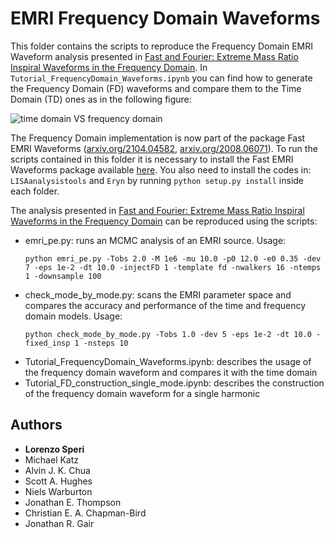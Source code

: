 # EMRI Frequency Domain Waveforms

This folder contains the scripts to reproduce the Frequency Domain EMRI Waveform analysis presented in [Fast and Fourier: Extreme Mass Ratio Inspiral Waveforms in the Frequency Domain](https://arxiv.org/abs/2307.12585). In `Tutorial_FrequencyDomain_Waveforms.ipynb` you can find how to generate the Frequency Domain (FD) waveforms and compare them to the Time Domain (TD) ones as in the following figure:

![time domain VS frequency domain](https://github.com/lorenzsp/EMRI_FourierDomainWaveforms/blob/main/figures/FD_TD_frequency.png)

The Frequency Domain implementation is now part of the package Fast EMRI Waveforms ([arxiv.org/2104.04582](https://arxiv.org/abs/2104.04582), [arxiv.org/2008.06071](https://arxiv.org/abs/2008.06071)). To run the scripts contained in this folder it is necessary to install the Fast EMRI Waveforms package available [here](https://github.com/BlackHolePerturbationToolkit/FastEMRIWaveforms/). You also need to install the codes in: `LISAanalysistools` and `Eryn` by running `python setup.py install` inside each folder. 

The analysis presented in [Fast and Fourier: Extreme Mass Ratio Inspiral Waveforms in the Frequency Domain](https://arxiv.org/abs/2307.12585) can be reproduced using the scripts:
- emri_pe.py: runs an MCMC analysis of an EMRI source. Usage: 
    ```
    python emri_pe.py -Tobs 2.0 -M 1e6 -mu 10.0 -p0 12.0 -e0 0.35 -dev 7 -eps 1e-2 -dt 10.0 -injectFD 1 -template fd -nwalkers 16 -ntemps 1 -downsample 100
    ```
- check_mode_by_mode.py: scans the EMRI parameter space and compares the accuracy and performance of the time and frequency domain models. Usage: 
    ```
    python check_mode_by_mode.py -Tobs 1.0 -dev 5 -eps 1e-2 -dt 10.0 -fixed_insp 1 -nsteps 10
    ```
- Tutorial_FrequencyDomain_Waveforms.ipynb: describes the usage of the frequency domain waveform and compares it with the time domain
- Tutorial_FD_construction_single_mode.ipynb: describes the construction of the frequency domain waveform for a single harmonic

## Authors

* **Lorenzo Speri**
* Michael Katz
* Alvin J. K. Chua
* Scott A. Hughes
* Niels Warburton
* Jonathan E. Thompson
* Christian E. A. Chapman-Bird
* Jonathan R. Gair

